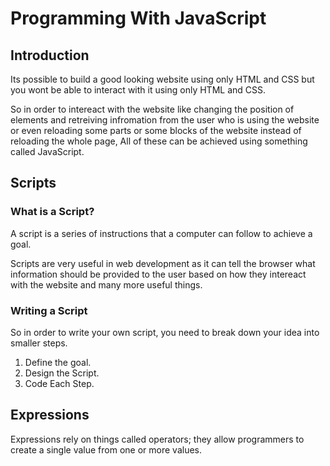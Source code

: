 # Programming With JavaScript

## Introduction

Its possible to build a good looking website using only HTML and CSS but you wont be able to interact with it using only HTML and CSS.

So in order to intereact with the website like changing the position of elements and retreiving infromation from the user who is using the website or even reloading some parts or some blocks of the website instead of reloading the whole page, All of these can be achieved using something called JavaScript.

## Scripts

### What is a Script?

A script is a series of instructions that a computer can follow to achieve a goal.

Scripts are very useful in web development as it can tell the browser what information should be provided to the user based on how they intereact with the website and many more useful things.

### Writing a Script

So in order to write your own script, you need to break down your idea into smaller steps.

1. Define the goal.
1. Design the Script.
1. Code Each Step.

## Expressions

Expressions rely on things called operators; they allow programmers to create a single value from one or more values.
